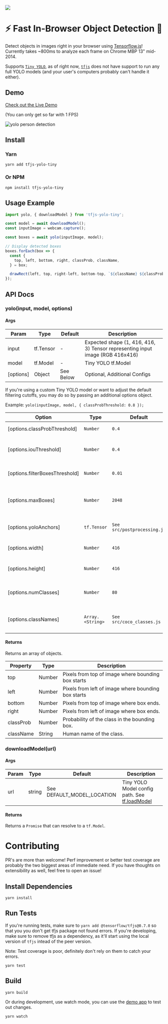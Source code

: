 <a href='https://modeldepot.io/mikeshi/tiny-yolo-in-javascript'> <img src='https://img.shields.io/badge/ModelDepot-Pre--trained_Model-3d9aff.svg'/> </a>

# ⚡️ Fast In-Browser Object Detection 👀

Detect objects in images right in your browser using [Tensorflow.js](https://js.tensorflow.org/)! Currently takes ~800ms
to analyze each frame on Chrome MBP 13" mid-2014.

Supports [`Tiny YOLO`](https://pjreddie.com/darknet/yolo/), as of right now,
 [`tfjs`](https://github.com/tensorflow/tfjs) does not have
support to run any full YOLO models (and your user's computers probably
can't handle it either).

## Demo

[Check out the Live Demo](https://modeldepot.github.io/tfjs-yolo-tiny-demo/)

(You can only get so far with 1 FPS)

![yolo person detection](https://github.com/RenanGeorgio/tfjs-yolo-tiny/raw/master/assets/demo.gif)

## Install

### Yarn
    yarn add tfjs-yolo-tiny
### Or NPM
    npm install tfjs-yolo-tiny

## Usage Example
```javascript
import yolo, { downloadModel } from 'tfjs-yolo-tiny';

const model = await downloadModel();
const inputImage = webcam.capture();

const boxes = await yolo(inputImage, model);

// Display detected boxes
boxes.forEach(box => {
  const {
    top, left, bottom, right, classProb, className,
  } = box;

  drawRect(left, top, right-left, bottom-top, `${className} ${classProb}`)
});
```
## API Docs

### yolo(input, model, options)

#### Args

Param | Type | Default | Description
-- | -- | -- | --
input | tf.Tensor | - | Expected shape (1, 416, 416, 3) Tensor representing input image (RGB 416x416)
model | tf.Model | - | Tiny YOLO tf.Model
[options] | Object | See Below | Optional, Additional Configs

If you're using a custom Tiny YOLO model or want to adjust the default
filtering cutoffs, you may do so by passing an additional options
object.

Example: `yolo(inputImage, model, { classProbThreshold: 0.8 });`

Option | Type | Default | Description
-- | -- | -- | --
| [options.classProbThreshold] | <code>Number</code> | <code>0.4</code> | Filter out classes below a certain threshold |
| [options.iouThreshold] | <code>Number</code> | <code>0.4</code> | Filter out boxes that have an IoU greater than this threadhold (refer to tf.image.nonMaxSuppression) |
| [options.filterBoxesThreshold] | <code>Number</code> | <code>0.01</code> | Threshold to filter out box confidence * class confidence |
| [options.maxBoxes] | <code>Number</code> | <code>2048</code> | Number of max boxes to return, refer to tf.image.nonMaxSuppression. Note: The model itself can only return so many boxes. |
| [options.yoloAnchors] | <code>tf.Tensor</code> | <code>See src/postprocessing.js</code> | (Advanced) Yolo Anchor Boxes, only needed if retraining on a new dataset |
| [options.width] | <code>Number</code> | <code>416</code> | (Advanced) If your model's input width is not 416, only if you're using a custom model |
| [options.height] | <code>Number</code> | <code>416</code> | (Advanced) If your model's input height is not 416, only if you're using a custom model |
| [options.numClasses] | <code>Number</code> | <code>80</code> | (Advanced) If your model has a different number of classes, only if you're using a custom model |
| [options.classNames] | <code>Array.&lt;String&gt;</code> | <code>See src/coco_classes.js</code> | (Advanced) If your model has non-MSCOCO class names, only if you're using a custom model |

#### Returns

Returns an array of objects.

Property | Type | Description
-- | -- | --
top | Number | Pixels from top of image where bounding box starts
left | Number | Pixels from left of image where bounding box starts
bottom | Number | Pixels from top of image where box ends.
right | Number | Pixels from left of image where box ends.
classProb | Number | Probability of the class in the bounding box.
className | String | Human name of the class.

### downloadModel(url)

#### Args

Param | Type | Default | Description
-- | -- | -- | --
url | string | See DEFAULT_MODEL_LOCATION | Tiny YOLO Model config path. See [tf.loadModel](https://js.tensorflow.org/api/0.8.0/#loadModel)

#### Returns

Returns a `Promise` that can resolve to a `tf.Model`.

# Contributing

PR's are more than welcome! Perf improvement or better test coverage
are probably the two biggest areas of immediate need. If you have thoughts
on extensibility as well, feel free to open an issue!

## Install Dependencies
```
yarn install
```

## Run Tests

If you're running tests, make sure to `yarn add @tensorflow/tfjs@0.7.0`
so that you you don't get tfjs package not found errors. If you're developing,
make sure to remove tfjs as a dependency, as it'll start using the
local version of `tfjs` intead of the peer version.

Note: Test coverage is poor, definitely don't rely on them to catch your errors.

```
yarn test
```

## Build

```
yarn build
```

Or during development, use watch mode, you can use the [demo app](https://github.com/RenanGeorgio/tfjs-yolo-tiny-demo)
to test out changes.

```
yarn watch
```
